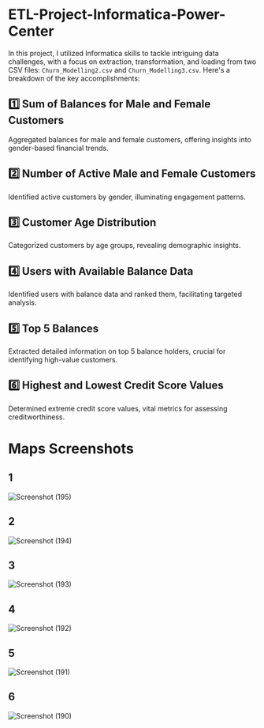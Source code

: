 # ETL-Project-Informatica-Power-Center

In this project, I utilized Informatica skills to tackle intriguing data challenges, with a focus on extraction, transformation, and loading from two CSV files: `Churn_Modelling2.csv` and `Churn_Modelling3.csv`. Here's a breakdown of the key accomplishments:

## 1️⃣ Sum of Balances for Male and Female Customers
Aggregated balances for male and female customers, offering insights into gender-based financial trends.

## 2️⃣ Number of Active Male and Female Customers
Identified active customers by gender, illuminating engagement patterns.

## 3️⃣ Customer Age Distribution
Categorized customers by age groups, revealing demographic insights.

## 4️⃣ Users with Available Balance Data
Identified users with balance data and ranked them, facilitating targeted analysis.

## 5️⃣ Top 5 Balances
Extracted detailed information on top 5 balance holders, crucial for identifying high-value customers.

## 6️⃣ Highest and Lowest Credit Score Values
Determined extreme credit score values, vital metrics for assessing creditworthiness.


# Maps Screenshots
## 1️
![Screenshot (195)](https://github.com/Mostafa2096/ETL-Project-Informatica-Power-Center/assets/106194954/2801fbc5-30a7-411e-8a83-1d144d766200)
## 2️
![Screenshot (194)](https://github.com/Mostafa2096/ETL-Project-Informatica-Power-Center/assets/106194954/78c7a0ee-d57a-428e-95c7-5467ba5f83a5)
## 3️
![Screenshot (193)](https://github.com/Mostafa2096/ETL-Project-Informatica-Power-Center/assets/106194954/afc6400d-478c-4b35-99b7-6d520d741deb)
## 4️
![Screenshot (192)](https://github.com/Mostafa2096/ETL-Project-Informatica-Power-Center/assets/106194954/b1d1975d-0196-4b65-81b8-45b8776fac4b)
## 5️
![Screenshot (191)](https://github.com/Mostafa2096/ETL-Project-Informatica-Power-Center/assets/106194954/ff4a90a5-6f6e-46ea-838a-485479e37f85)
## 6
![Screenshot (190)](https://github.com/Mostafa2096/ETL-Project-Informatica-Power-Center/assets/106194954/b371aadb-343d-4a4d-8d12-ffd55c012fca)
